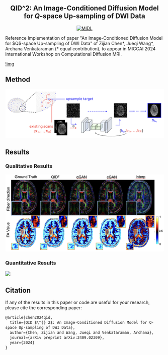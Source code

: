 <div align="center">  

## QID^2: An Image-Conditioned Diffusion Model for $Q$-space Up-sampling of DWI Data

[![MIDL](https://img.shields.io/badge/CDMRI-2024-lightblue)](https://arxiv.org/pdf/2409.02309)
</div>
Reference Implementation of paper "An Image-Conditioned Diffusion Model for $Q$-space Up-sampling of DWI Data" of Zijian Chen*, Jueqi Wang*, Archana Venkataraman (* equal contribution), to appear in MICCAI 2024 International Workshop on Computational Diffusion MRI.

[!img](img/diffusion.gif)
## Method
![method](img/method.png)

## Results
### Qualitative Results
![qualitative](img/qualitative_results.png)
### Quantitative Results
![](figures/quantitative.png)


## Citation
If any of the results in this paper or code are useful for your research, please cite the corresponding paper:
```
@article{chen2024qid,
  title={QID $\^{} 2$: An Image-Conditioned Diffusion Model for Q-space Up-sampling of DWI Data},
  author={Chen, Zijian and Wang, Jueqi and Venkataraman, Archana},
  journal={arXiv preprint arXiv:2409.02309},
  year={2024}
}
```
